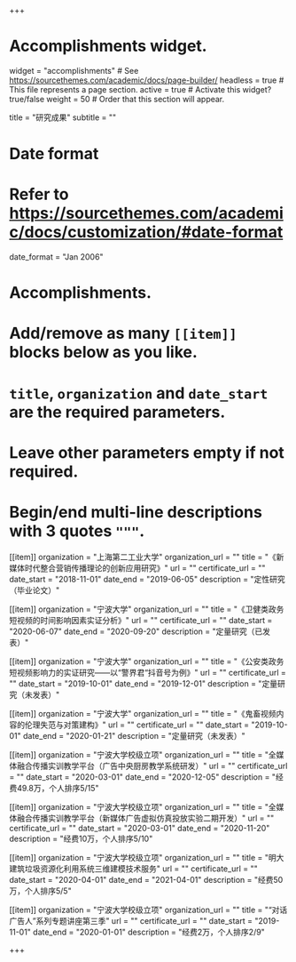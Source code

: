 +++
# Accomplishments widget.
widget = "accomplishments"  # See https://sourcethemes.com/academic/docs/page-builder/
headless = true  # This file represents a page section.
active = true  # Activate this widget? true/false
weight = 50  # Order that this section will appear.

title = "研究成果"
subtitle = ""

# Date format
#   Refer to https://sourcethemes.com/academic/docs/customization/#date-format
date_format = "Jan 2006"

# Accomplishments.
#   Add/remove as many `[[item]]` blocks below as you like.
#   `title`, `organization` and `date_start` are the required parameters.
#   Leave other parameters empty if not required.
#   Begin/end multi-line descriptions with 3 quotes `"""`.

[[item]]
  organization = "上海第二工业大学"
  organization_url = ""
  title = "《新媒体时代整合营销传播理论的创新应用研究》"
  url = ""
  certificate_url = ""
  date_start = "2018-11-01"
  date_end = "2019-06-05"
  description = "定性研究（毕业论文）"

[[item]]
  organization = "宁波大学"
  organization_url = ""
  title = "《卫健类政务短视频的时间影响因素实证分析》"
  url = ""
  certificate_url = ""
  date_start = "2020-06-07"
  date_end = "2020-09-20"
  description = "定量研究（已发表）"
  
[[item]]
  organization = "宁波大学"
  organization_url = ""
  title = "《公安类政务短视频影响力的实证研究——以“警界君“抖音号为例》"
  url = ""
  certificate_url = ""
  date_start = "2019-10-01"
  date_end = "2019-12-01"
  description = "定量研究（未发表）"
  
[[item]]
  organization = "宁波大学"
  organization_url = ""
  title = "《鬼畜视频内容的伦理失范与对策建构》"
  url = ""
  certificate_url = ""
  date_start = "2019-10-01"
  date_end = "2020-01-21"
  description = "定量研究（未发表）"
  
 [[item]]
  organization = "宁波大学校级立项"
  organization_url = ""
  title = "全媒体融合传播实训教学平台（广告中央厨房教学系统研发）"
  url = ""
  certificate_url = ""
  date_start = "2020-03-01"
  date_end = "2020-12-05"
  description = "经费49.8万，个人排序5/15"

[[item]]
  organization = "宁波大学校级立项"
  organization_url = ""
  title = "全媒体融合传播实训教学平台（新媒体广告虚拟仿真投放实验二期开发）"
  url = ""
  certificate_url = ""
  date_start = "2020-03-01"
  date_end = "2020-11-20"
  description = "经费10万，个人排序5/10"
  
[[item]]
  organization = "宁波大学校级立项"
  organization_url = ""
  title = "明大建筑垃圾资源化利用系统三维建模技术服务"
  url = ""
  certificate_url = ""
  date_start = "2020-04-01"
  date_end = "2021-04-01"
  description = "经费50万，个人排序5/5"
  
[[item]]
  organization = "宁波大学校级立项"
  organization_url = ""
  title = "“对话广告人”系列专题讲座第三季"
  url = ""
  certificate_url = ""
  date_start = "2019-11-01"
  date_end = "2020-01-01"
  description = "经费2万，个人排序2/9"

+++
